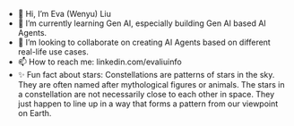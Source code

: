- 👋 Hi, I’m Eva (Wenyu) Liu
- 🌱 I’m currently learning Gen AI, especially building Gen AI based AI Agents.
- 💞️ I’m looking to collaborate on creating AI Agents based on different real-life use cases.
- 📫 How to reach me: linkedin.com/evaliuinfo
- ✨ Fun fact about stars: Constellations are patterns of stars in the sky. They are often named after mythological figures or animals. The stars in a constellation are not necessarily close to each other in space. They just happen to line up in a way that forms a pattern from our viewpoint on Earth.

<!---
wenyuliuinfo/wenyuliuinfo is a ✨ special ✨ repository because its `README.md` (this file) appears on your GitHub profile.
You can click the Preview link to take a look at your changes.
--->
